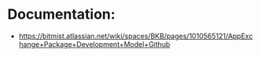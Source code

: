 Documentation:
=============

-   <https://bitmist.atlassian.net/wiki/spaces/BKB/pages/1010565121/AppExchange+Package+Development+Model+Github>